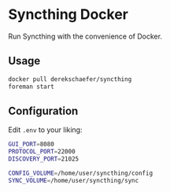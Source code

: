 # Syncthing Docker

Run Syncthing with the convenience of Docker.

## Usage

```bash
docker pull derekschaefer/syncthing
foreman start
```

## Configuration

Edit `.env` to your liking:

```bash
GUI_PORT=8080
PROTOCOL_PORT=22000
DISCOVERY_PORT=21025

CONFIG_VOLUME=/home/user/syncthing/config
SYNC_VOLUME=/home/user/syncthing/sync
```
